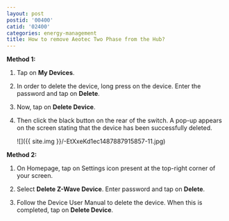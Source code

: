```yaml
---
layout: post
postid: '00400'
catid: '02400'
categories: energy-management
title: How to remove Aeotec Two Phase from the Hub?
---
```


**Method 1:**

1. Tap on **My Devices**.

2. In order to delete the device, long press on the device. Enter the password and tap on **Delete**.

3. Now, tap on **Delete Device**.

4. Then click the black button on the rear of the switch. A pop-up appears on the screen stating that the device has been successfully deleted.

    ![]({{ site.img }}/-EtXxeKd1ec1487887915857-11.jpg)

**Method 2:**

1. On Homepage, tap on Settings icon present at the top-right corner of your screen.

2. Select **Delete Z-Wave Device**. Enter password and tap on **Delete**.

3. Follow the Device User Manual to delete the device. When this is completed, tap on **Delete Device**.